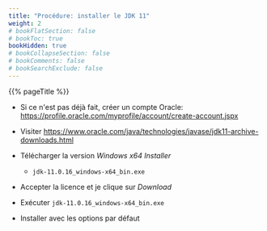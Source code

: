 ```yaml
---
title: "Procédure: installer le JDK 11"
weight: 2
# bookFlatSection: false
# bookToc: true
bookHidden: true
# bookCollapseSection: false
# bookComments: false
# bookSearchExclude: false
---
```


{{% pageTitle %}}

* Si ce n'est pas déjà fait, créer un compte Oracle: <a href="https://profile.oracle.com/myprofile/account/create-account.jspx" target="_blank">https://profile.oracle.com/myprofile/account/create-account.jspx</a>

* Visiter <a href="https://www.oracle.com/java/technologies/javase/jdk11-archive-downloads.html" target="_blank">https://www.oracle.com/java/technologies/javase/jdk11-archive-downloads.html</a>
* Télécharger la version  *Windows x64 Installer*
	* `jdk-11.0.16_windows-x64_bin.exe`
* Accepter la licence et je clique sur *Download*
* Exécuter `jdk-11.0.16_windows-x64_bin.exe`
* Installer avec les options par défaut



